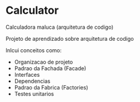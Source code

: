# Calculator
Calculadora maluca (arquitetura de codigo)

Projeto de aprendizado sobre arquitetura de codigo

Inlcui conceitos como:

- Organizacao de projeto
- Padrao da Fachada (Facade)
- Interfaces
- Dependencias
- Padrao da Fabrica (Factories)
- Testes unitarios